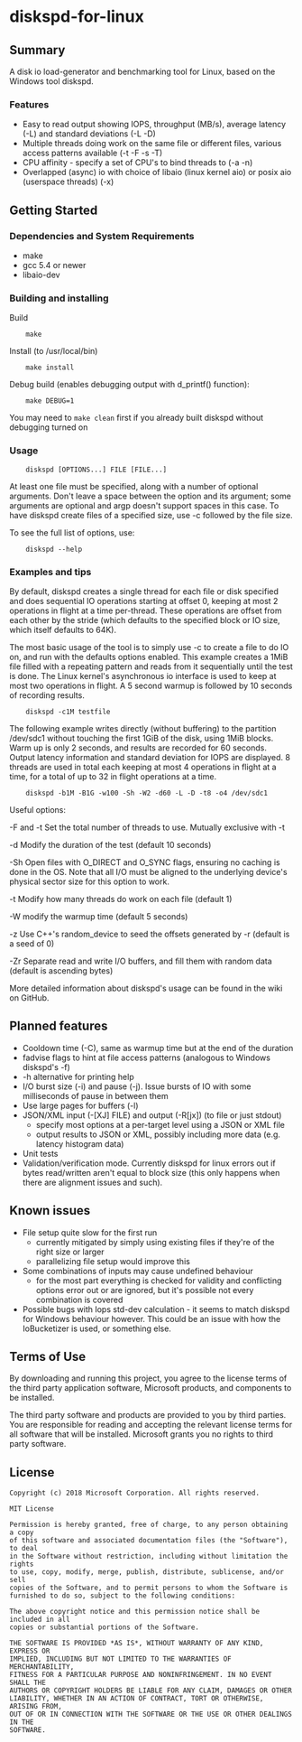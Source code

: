 # diskspd-for-linux

## Summary

A disk io load-generator and benchmarking tool for Linux, based on the Windows tool diskspd.

### Features ###

- Easy to read output showing IOPS, throughput (MB/s), average latency (-L) and standard deviations
  (-L -D)
- Multiple threads doing work on the same file or different files, various access patterns available
  (-t -F -s -T)
- CPU affinity - specify a set of CPU's to bind threads to (-a -n)
- Overlapped (async) io with choice of libaio (linux kernel aio) or posix aio (userspace threads)
  (-x)

## Getting Started

### Dependencies and System Requirements ###

- make
- gcc 5.4 or newer
- libaio-dev

### Building and installing ###

Build

        make

Install (to /usr/local/bin)

        make install

Debug build (enables debugging output with d\_printf() function):

        make DEBUG=1

You may need to `make clean` first if you already built diskspd without debugging turned on

### Usage ###

        diskspd [OPTIONS...] FILE [FILE...]

At least one file must be specified, along with a number of optional arguments.
Don't leave a space between the option and its argument; some arguments are optional and argp
doesn't support spaces in this case.
To have diskspd create files of a specified size, use -c followed by the file size.


To see the full list of options, use:

        diskspd --help

### Examples and tips ###

By default, diskspd creates a single thread for each file or disk specified and does sequential IO
operations starting at offset 0, keeping at most 2 operations in flight at a time per-thread. These
operations are offset from each other by the stride (which defaults to the specified block or IO
size, which itself defaults to 64K).

The most basic usage of the tool is to simply use -c to create a file to do IO on, and run with the
defaults options enabled.
This example creates a 1MiB file filled with a repeating pattern and reads from it sequentially
until the test is done. The Linux kernel's asynchronous io interface is used to keep at most two
operations in flight. A 5 second warmup is followed by 10 seconds of recording results.

        diskspd -c1M testfile


The following example writes directly (without buffering) to the partition /dev/sdc1 without
touching the first 1GiB of the disk, using 1MiB blocks. 
Warm up is only 2 seconds, and results are recorded for 60 seconds. Output latency information and
standard deviation for IOPS are displayed. 8 threads are used in total each keeping at most 4
operations in flight at a time, for a total of up to 32 in flight operations at a time.

        diskspd -b1M -B1G -w100 -Sh -W2 -d60 -L -D -t8 -o4 /dev/sdc1


Useful options:

-F and -t Set the total number of threads to use. Mutually exclusive with -t

-d Modify the duration of the test (default 10 seconds)

-Sh Open files with O\_DIRECT and O\_SYNC flags, ensuring no caching is done in the OS. Note that
all I/O must be aligned to the underlying device's physical sector size for this option to work.

-t Modify how many threads do work on each file (default 1)

-W modify the warmup time (default 5 seconds)

-z Use C++'s random\_device to seed the offsets generated by -r (default is a seed of 0)

-Zr Separate read and write I/O buffers, and fill them with random data (default is ascending bytes)


More detailed information about diskspd's usage can be found in the wiki on GitHub.


## Planned features

- Cooldown time (-C), same as warmup time but at the end of the duration
- fadvise flags to hint at file access patterns (analogous to Windows diskspd's -f<rst>)
- -h alternative for printing help
- I/O burst size (-i) and pause (-j). Issue bursts of IO with some milliseconds of pause in between
  them
- Use large pages for buffers (-l)
- JSON/XML input (-[XJ] FILE) and output (-R[jx]) (to file or just stdout)
    - specify most options at a per-target level using a JSON or XML file
    - output results to JSON or XML, possibly including more data (e.g. latency histogram data)
- Unit tests
- Validation/verification mode. Currently diskspd for linux errors out if bytes read/written aren't
  equal to block size (this only happens when there are alignment issues and such).

## Known issues

- File setup quite slow for the first run
    - currently mitigated by simply using existing files if they're of the right size or larger
    - parallelizing file setup would improve this
- Some combinations of inputs may cause undefined behaviour
    - for the most part everything is checked for validity and conflicting options error out or are
      ignored, but it's possible not every combination is covered
- Possible bugs with Iops std-dev calculation - it seems to match diskspd for Windows behaviour
  however. This could be an issue with how the IoBucketizer is used, or something else.

## Terms of Use

By downloading and running this project, you agree to the license terms of the third party
application software, Microsoft products, and components to be installed. 

The third party software and products are provided to you by third parties. You are responsible for
reading and accepting the relevant license terms for all software that will be installed. Microsoft
grants you no rights to third party software.

## License

```
Copyright (c) 2018 Microsoft Corporation. All rights reserved.

MIT License

Permission is hereby granted, free of charge, to any person obtaining a copy
of this software and associated documentation files (the "Software"), to deal
in the Software without restriction, including without limitation the rights
to use, copy, modify, merge, publish, distribute, sublicense, and/or sell
copies of the Software, and to permit persons to whom the Software is
furnished to do so, subject to the following conditions:

The above copyright notice and this permission notice shall be included in all
copies or substantial portions of the Software.

THE SOFTWARE IS PROVIDED *AS IS*, WITHOUT WARRANTY OF ANY KIND, EXPRESS OR
IMPLIED, INCLUDING BUT NOT LIMITED TO THE WARRANTIES OF MERCHANTABILITY,
FITNESS FOR A PARTICULAR PURPOSE AND NONINFRINGEMENT. IN NO EVENT SHALL THE
AUTHORS OR COPYRIGHT HOLDERS BE LIABLE FOR ANY CLAIM, DAMAGES OR OTHER
LIABILITY, WHETHER IN AN ACTION OF CONTRACT, TORT OR OTHERWISE, ARISING FROM,
OUT OF OR IN CONNECTION WITH THE SOFTWARE OR THE USE OR OTHER DEALINGS IN THE
SOFTWARE.
```
